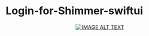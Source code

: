 # Login-for-Shimmer-swiftui


<div align="center">
  <a href="https://youtu.be/WqTT2KQdc_U
"><img src="http://i3.ytimg.com/vi/WqTT2KQdc_U/hqdefault.jpg" alt="IMAGE ALT TEXT"></a>
</div>

